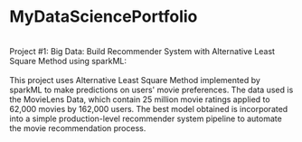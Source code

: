 # MyDataSciencePortfolio

<br/>Project #1: Big Data: Build Recommender System with Alternative Least Square Method using sparkML:
<br/>
<br/>    This project uses Alternative Least Square Method implemented by sparkML to make predictions on users' movie preferences. The data used is the MovieLens Data, which contain 25 million movie ratings applied to 62,000 movies by 162,000 users. The best model obtained is incorporated into a simple production-level recommender system pipeline to automate the movie recommendation process.


